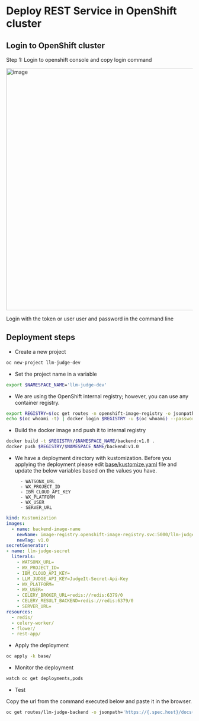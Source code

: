 # Deploy REST Service in OpenShift cluster

## Login to OpenShift cluster

Step 1: Login to openshift console and copy login command

<img width="652" alt="image" src="https://github.com/user-attachments/assets/8c8a174e-4a9f-4c82-abdf-c9adc3f6e410">

Login with the token or user user and password in the command line

## Deployment steps

- Create a new project

```sh
oc new-project llm-judge-dev
```

- Set the project name in a variable

```sh
export $NAMESPACE_NAME='llm-judge-dev'
```

- We are using the OpenShift internal registry; however, you can use any container registry.

```sh
export REGISTRY=$(oc get routes -n openshift-image-registry -o jsonpath='{.items[0].spec.host}')
echo $(oc whoami -t) | docker login $REGISTRY -u $(oc whoami) --password-stdin
```

- Build the docker image and push it to internal registry

```sh
docker build -t $REGISTRY/$NAMESPACE_NAME/backend:v1.0 .
docker push $REGISTRY/$NAMESPACE_NAME/backend:v1.0
```

- We have a deployment directory with kustomization. Before you applying the deployment please edit [base/kustomize.yaml](base/kustomization.yaml) file and update the below variables based on the values you have.


        - WATSONX_URL
        - WX_PROJECT_ID
        - IBM_CLOUD_API_KEY
        - WX_PLATFORM
        - WX_USER
        - SERVER_URL

```yaml
kind: Kustomization
images:
  - name: backend-image-name
    newName: image-registry.openshift-image-registry.svc:5000/llm-judge-dev/backend
    newTag: v1.0
secretGenerator:
- name: llm-judge-secret
  literals:
    - WATSONX_URL=
    - WX_PROJECT_ID=
    - IBM_CLOUD_API_KEY=
    - LLM_JUDGE_API_KEY=JudgeIt-Secret-Api-Key
    - WX_PLATFORM=
    - WX_USER=
    - CELERY_BROKER_URL=redis://redis:6379/0
    - CELERY_RESULT_BACKEND=redis://redis:6379/0
    - SERVER_URL=
resources:
  - redis/
  - celery-worker/
  - flower/
  - rest-app/
```

- Apply the deployment

```sh
oc apply -k base/
```

- Monitor the deployment

```sh
watch oc get deployments,pods
```

- Test

Copy the url from the command executed below and paste it in the browser.

```sh
oc get routes/llm-judge-backend -o jsonpath='https://{.spec.host}/docs{"\n"}'
```
